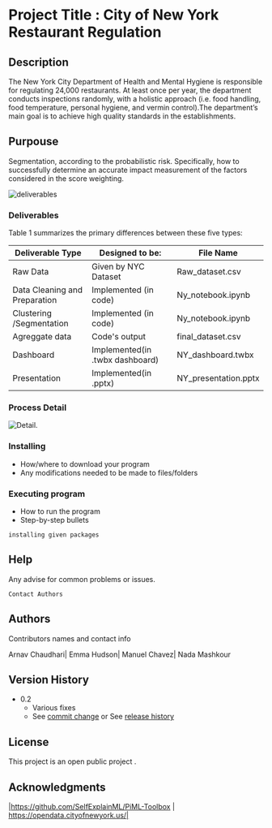 # Project Title : City of New York Restaurant Regulation

## Description

The New York City Department of Health and Mental Hygiene is responsible for regulating 24,000 restaurants. At least once per year, the department conducts inspections randomly, with a holistic approach (i.e. food handling, food temperature, personal hygiene, and vermin control).The department’s main goal is to achieve high quality standards in the establishments.

## Purpouse
Segmentation, according to the probabilistic risk. Specifically, how to successfully determine an accurate impact measurement of the factors considered in the score weighting.


![deliverables](https://github.com/mchc7/Practicum---Group-10-/blob/main/deliverables_mapping.png)
### Deliverables

Table 1 summarizes the primary differences between these five types:

| Deliverable Type | Designed to be:|File Name
| --- | --- | --- |
| Raw Data | Given by NYC Dataset |Raw_dataset.csv
| Data Cleaning and Preparation | Implemented (in code)|Ny_notebook.ipynb
| Clustering /Segmentation  | Implemented (in code) |Ny_notebook.ipynb
| Agreggate data  |Code's output |final_dataset.csv
| Dashboard |Implemented(in .twbx dashboard) |NY_dashboard.twbx
| Presentation |Implemented(in .pptx) |NY_presentation.pptx

### Process Detail

![Detail](https://github.com/mchc7/Practicum---Group-10-/blob/main/notebook_process.png).

### Installing

* How/where to download your program
* Any modifications needed to be made to files/folders

### Executing program

* How to run the program
* Step-by-step bullets
```
installing given packages
```

## Help

Any advise for common problems or issues.
```
Contact Authors 
```

## Authors

Contributors names and contact info

Arnav Chaudhari|
Emma Hudson|
Manuel Chavez|
Nada Mashkour

## Version History

* 0.2
    * Various fixes 
    * See [commit change]() or See [release history]()


## License

This project is an open public project .

## Acknowledgments
|https://github.com/SelfExplainML/PiML-Toolbox |
https://opendata.cityofnewyork.us/|


